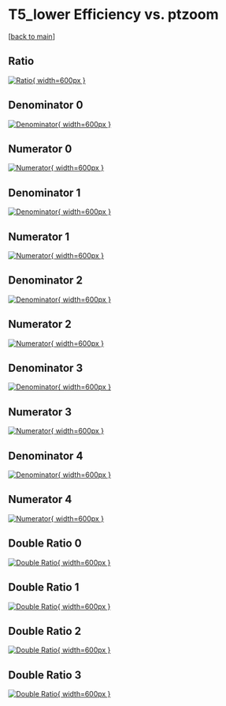 # T5_lower Efficiency vs. ptzoom

[[back to main](./)]



## Ratio

[![Ratio](../mtv/var/T5_lower_vtr_0_0_eff_ptzoom.png){ width=600px }](../mtv/var/T5_lower_vtr_0_0_eff_ptzoom.pdf)

## Denominator 0

[![Denominator](../mtv/den/T5_lower_vtr_0_0_eff_ptzoom_den0.png){ width=600px }](../mtv/den/T5_lower_vtr_0_0_eff_ptzoom_den0.pdf)

## Numerator 0

[![Numerator](../mtv/num/T5_lower_vtr_0_0_eff_ptzoom_num0.png){ width=600px }](../mtv/num/T5_lower_vtr_0_0_eff_ptzoom_num0.pdf)

## Denominator 1

[![Denominator](../mtv/den/T5_lower_vtr_0_0_eff_ptzoom_den1.png){ width=600px }](../mtv/den/T5_lower_vtr_0_0_eff_ptzoom_den1.pdf)

## Numerator 1

[![Numerator](../mtv/num/T5_lower_vtr_0_0_eff_ptzoom_num1.png){ width=600px }](../mtv/num/T5_lower_vtr_0_0_eff_ptzoom_num1.pdf)

## Denominator 2

[![Denominator](../mtv/den/T5_lower_vtr_0_0_eff_ptzoom_den2.png){ width=600px }](../mtv/den/T5_lower_vtr_0_0_eff_ptzoom_den2.pdf)

## Numerator 2

[![Numerator](../mtv/num/T5_lower_vtr_0_0_eff_ptzoom_num2.png){ width=600px }](../mtv/num/T5_lower_vtr_0_0_eff_ptzoom_num2.pdf)

## Denominator 3

[![Denominator](../mtv/den/T5_lower_vtr_0_0_eff_ptzoom_den3.png){ width=600px }](../mtv/den/T5_lower_vtr_0_0_eff_ptzoom_den3.pdf)

## Numerator 3

[![Numerator](../mtv/num/T5_lower_vtr_0_0_eff_ptzoom_num3.png){ width=600px }](../mtv/num/T5_lower_vtr_0_0_eff_ptzoom_num3.pdf)

## Denominator 4

[![Denominator](../mtv/den/T5_lower_vtr_0_0_eff_ptzoom_den4.png){ width=600px }](../mtv/den/T5_lower_vtr_0_0_eff_ptzoom_den4.pdf)

## Numerator 4

[![Numerator](../mtv/num/T5_lower_vtr_0_0_eff_ptzoom_num4.png){ width=600px }](../mtv/num/T5_lower_vtr_0_0_eff_ptzoom_num4.pdf)

## Double Ratio 0

[![Double Ratio](../mtv/ratio/T5_lower_vtr_0_0_eff_ptzoom_ratio0.png){ width=600px }](../mtv/ratio/T5_lower_vtr_0_0_eff_ptzoom_ratio0.pdf)

## Double Ratio 1

[![Double Ratio](../mtv/ratio/T5_lower_vtr_0_0_eff_ptzoom_ratio1.png){ width=600px }](../mtv/ratio/T5_lower_vtr_0_0_eff_ptzoom_ratio1.pdf)

## Double Ratio 2

[![Double Ratio](../mtv/ratio/T5_lower_vtr_0_0_eff_ptzoom_ratio2.png){ width=600px }](../mtv/ratio/T5_lower_vtr_0_0_eff_ptzoom_ratio2.pdf)

## Double Ratio 3

[![Double Ratio](../mtv/ratio/T5_lower_vtr_0_0_eff_ptzoom_ratio3.png){ width=600px }](../mtv/ratio/T5_lower_vtr_0_0_eff_ptzoom_ratio3.pdf)

